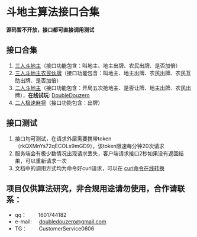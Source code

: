 # 斗地主算法接口合集

**源码暂不开放，接口都可直接调用测试**

## 接口合集
1. [三人斗地主](./api_doc/三人斗地主.md)（接口功能包含：叫地主、地主出牌、农民出牌、是否加倍）
2. [三人斗地主农民伙牌](./api_doc/三人斗地主农民互助.md)（接口功能包含：叫地主、地主出牌、农民出牌、农民互助出牌、是否加倍）
3. [二人斗地主](./api_doc/二人斗地主.md)（接口功能包含：开局五次抢地主、是否让牌、地主出牌、农民出牌），**在线试玩**: [DoubleDouzero](http://47.116.37.81:8080/) 
4. [二人极速麻将](./api_doc/二人极速麻将.md)（接口功能包含：出牌）

## 接口测试
1. 接口均可测试，在请求外层需要携带token（rkQXMnYs72qECOLs9mGD9），该token限速每分钟20次请求
2. 服务端会有极少数情况出现请求丢失，客户端请求接口2秒如果没有返回结果，可以重新请求一次
3. 文档中的调用方式均为命令好curl请求，可以在 [curl命令在线转换](https://curlconverter.com)

## 项目仅供算法研究，非合规用途请勿使用，合作请联系：  
* qq：  &nbsp;&nbsp;&nbsp;&nbsp;&nbsp;&nbsp;&nbsp;1601744182  
* e-mail: &nbsp;&nbsp;&nbsp;  doubledouzero@gmail.com
* TG：  &nbsp;&nbsp;&nbsp;&nbsp;&nbsp;&nbsp;&nbsp;CustomerService0606







